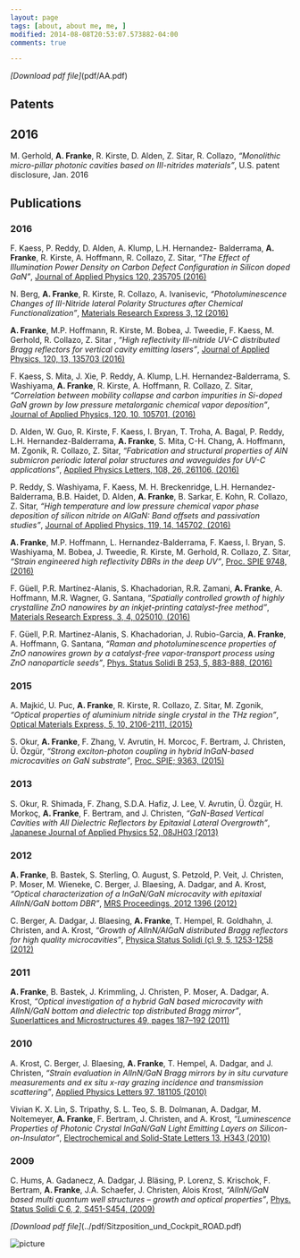 ```yaml
---
layout: page
tags: [about, about me, me, ]
modified: 2014-08-08T20:53:07.573882-04:00
comments: true

---
```

*[Download pdf file]*(pdf/AA.pdf)


## Patents
         
## 2016
M. Gerhold, **A. Franke**, R. Kirste, D. Alden, Z. Sitar, R. Collazo,  *“Monolithic micro-pillar photonic cavities based on III-nitrides materials”*, U.S. patent disclosure, Jan. 2016

## Publications
   
### 2016
F. Kaess, P. Reddy, D. Alden, A. Klump, L.H. Hernandez- Balderrama, **A. Franke**, R. Kirste, A. Hoffmann, R. Collazo, Z. Sitar, *“The Effect of Illumination Power Density on Carbon Defect Configuration in Silicon doped GaN”*, [Journal of Applied Physics 120, 235705 (2016)](http://aip.scitation.org/doi/abs/10.1063/1.4972468)  

N. Berg, **A. Franke**, R. Kirste, R. Collazo, A. Ivanisevic, *“Photoluminescence Changes of III-Nitride lateral Polarity Structures after Chemical Functionalization”*, [Materials Research Express 3, 12 (2016)](http://iopscience.iop.org/article/10.1088/2053-1591/3/12/125906)

**A. Franke**, M.P. Hoffmann, R. Kirste, M. Bobea, J. Tweedie, F. Kaess, M. Gerhold, R. Collazo, Z. Sitar , *“High reflectivity III-nitride UV-C distributed Bragg reflectors for vertical cavity emitting lasers”*, [Journal of Applied Physics, 120, 13, 135703 (2016)](http://aip.scitation.org/doi/abs/10.1063/1.4963831?journalCode=jap)

F. Kaess, S. Mita, J. Xie, P. Reddy, A. Klump, L.H. Hernandez-Balderrama, S. Washiyama, **A. Franke**, R. Kirste, A. Hoffmann, R. Collazo, Z. Sitar, *“Correlation between mobility collapse and carbon impurities in Si-doped GaN grown by low pressure metalorganic chemical vapor deposition”*, [Journal of Applied Physics, 120, 10, 105701, (2016)](http://aip.scitation.org/doi/abs/10.1063/1.4962017?journalCode=jap)

D. Alden, W. Guo, R. Kirste, F. Kaess, I. Bryan, T. Troha, A. Bagal, P. Reddy, L.H. Hernandez-Balderrama, **A. Franke**, S. Mita, C-H. Chang, A. Hoffmann, M. Zgonik, R. Collazo, Z. Sitar, *“Fabrication and structural properties of AlN submicron periodic lateral polar structures and waveguides for UV-C applications”*, [Applied Physics Letters, 108, 26, 261106, (2016)](http://aip.scitation.org/doi/abs/10.1063/1.4955033?journalCode=apl)

P. Reddy, S. Washiyama, F. Kaess, M. H. Breckenridge, L.H. Hernandez-Balderrama, B.B. Haidet, D. Alden, **A. Franke**, B. Sarkar, E. Kohn, R. Collazo, Z. Sitar, *“High temperature and low pressure chemical vapor phase deposition of silicon nitride on AlGaN: Band offsets and passivation studies”*, [Journal of Applied Physics, 119, 14, 145702, (2016)](http://aip.scitation.org/doi/abs/10.1063/1.4945775?journalCode=jap)

**A. Franke**, M.P. Hoffmann, L. Hernandez-Balderrama, F. Kaess, I. Bryan, S. Washiyama, M. Bobea, J. Tweedie, R. Kirste, M. Gerhold, R. Collazo, Z. Sitar, *“Strain engineered high reflectivity DBRs in the deep UV”*, [Proc. SPIE 9748, (2016)](http://proceedings.spiedigitallibrary.org/proceeding.aspx?articleid=2498878)

F. Güell, P.R. Martínez-Alanis, S. Khachadorian, R.R. Zamani, **A. Franke**, A. Hoffmann, M.R. Wagner, G. Santana, *“Spatially controlled growth of highly crystalline ZnO nanowires by an inkjet-printing catalyst-free method”*, [Materials Research Express, 3, 4, 025010, (2016)](http://iopscience.iop.org/article/10.1088/2053-1591/3/2/025010/meta)

F. Güell, P.R. Martinez-Alanis, S. Khachadorian, J. Rubio-Garcia, **A. Franke**, A. Hoffmann, G. Santana, *“Raman and photoluminescence properties of ZnO nanowires grown by a catalyst-free vapor-transport process using ZnO nanoparticle seeds”*, [Phys. Status Solidi B 253, 5, 883-888, (2016)](http://onlinelibrary.wiley.com/doi/10.1002/pssb.201552651/full)

### 2015
A. Majkić, U. Puc, **A. Franke**, R. Kirste, R. Collazo, Z. Sitar, M. Zgonik, *“Optical properties of aluminium nitride single crystal in the THz region”*, [Optical Materials Express, 5, 10, 2106-2111, (2015)](https://www.osapublishing.org/ome/abstract.cfm?uri=ome-5-10-2106)

S. Okur, **A. Franke**, F. Zhang, V. Avrutin, H. Morcoc, F. Bertram, J. Christen, Ü. Özgür, *“Strong exciton-photon coupling in hybrid InGaN-based microcavities on GaN substrate”*, [Proc. SPIE; 9363, (2015)](http://spie.org/Publications/Proceedings/Paper/10.1117/12.2080265)

### 2013
S. Okur, R. Shimada, F. Zhang, S.D.A. Hafiz, J. Lee, V. Avrutin, Ü. Özgür, H. Morkoç, **A. Franke**,
F. Bertram, and J. Christen, *“GaN-Based Vertical Cavities with All Dielectric Reflectors by Epitaxial Lateral Overgrowth”*, [Japanese Journal of Applied Physics 52, 08JH03 (2013)](http://iopscience.iop.org/article/10.7567/JJAP.52.08JH03/meta)

### 2012
**A. Franke**, B. Bastek, S. Sterling, O. August, S. Petzold, P. Veit, J. Christen, P. Moser, M. Wieneke, C. Berger, J. Blaesing, A. Dadgar, and A. Krost, *“Optical characterization of a InGaN/GaN microcavity with epitaxial AlInN/GaN bottom DBR”*, [MRS Proceedings, 2012 1396 (2012)](https://www.cambridge.org/core/journals/mrs-online-proceedings-library-archive/article/div-classtitleoptical-characterization-of-a-ingangan-microcavity-with-epitaxial-alinngan-bottom-dbrdiv/1833B112BDAC0E3C59441DDC80310A91)

C. Berger, A. Dadgar, J. Blaesing, **A. Franke**, T. Hempel, R. Goldhahn, J. Christen, and A. Krost, *“Growth of AlInN/AlGaN distributed Bragg reflectors for high quality microcavities”*, [Physica Status Solidi (c) 9, 5, 1253-1258 (2012)](http://onlinelibrary.wiley.com/doi/10.1002/pssc.201100132/abstract)

### 2011
**A. Franke**, B. Bastek, J. Krimmling, J. Christen, P. Moser, A. Dadgar, A. Krost, *“Optical investigation of a hybrid GaN based microcavity with AlInN/GaN bottom and dielectric top distributed Bragg mirror”*, [Superlattices and Microstructures 49, pages 187–192 (2011)](http://www.sciencedirect.com/science/article/pii/S0749603610000790)

### 2010
A. Krost, C. Berger, J. Blaesing, **A. Franke**, T. Hempel, A. Dadgar, and J. Christen, *“Strain evaluation in AlInN/GaN Bragg mirrors by in situ curvature measurements and ex situ x-ray grazing incidence and transmission scattering”*, [Applied Physics Letters 97, 181105 (2010)](http://aip.scitation.org/doi/abs/10.1063/1.3514241?journalCode=apl)

Vivian K. X. Lin, S. Tripathy, S. L. Teo, S. B. Dolmanan, A. Dadgar, M. Noltemeyer, **A. Franke**, F. Bertram, J. Christen, and A. Krost, *“Luminescence Properties of Photonic Crystal InGaN/GaN Light Emitting Layers on Silicon-on-Insulator”*, [Electrochemical and Solid-State Letters 13, H343 (2010)](http://esl.ecsdl.org/content/13/10/H343.abstract)

### 2009
C. Hums, A. Gadanecz, A. Dadgar, J. Bläsing, P. Lorenz, S. Krischok, F. Bertram, **A. Franke**, J.A. Schaefer, J. Christen, Alois Krost, *“AlInN/GaN based multi quantum well structures – growth and optical properties”*, [Phys. Status Solidi C 6, 2, S451-S454, (2009)](http://onlinelibrary.wiley.com/doi/10.1002/pssc.200880899/abstract)


*[Download pdf file]*(../pdf/Sitzposition_und_Cockpit_ROAD.pdf)

![picture](../images/bio-photo.jpg) 
